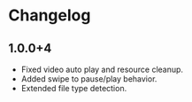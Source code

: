 # Changelog

## 1.0.0+4
- Fixed video auto play and resource cleanup.
- Added swipe to pause/play behavior.
- Extended file type detection.
